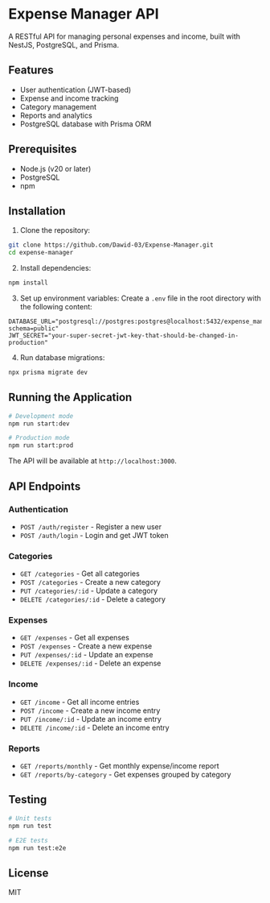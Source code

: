 # Expense Manager API

A RESTful API for managing personal expenses and income, built with NestJS, PostgreSQL, and Prisma.

## Features

- User authentication (JWT-based)
- Expense and income tracking
- Category management
- Reports and analytics
- PostgreSQL database with Prisma ORM

## Prerequisites

- Node.js (v20 or later)
- PostgreSQL
- npm

## Installation

1. Clone the repository:
```bash
git clone https://github.com/Dawid-03/Expense-Manager.git
cd expense-manager
```

2. Install dependencies:
```bash
npm install
```

3. Set up environment variables:
Create a `.env` file in the root directory with the following content:
```
DATABASE_URL="postgresql://postgres:postgres@localhost:5432/expense_manager?schema=public"
JWT_SECRET="your-super-secret-jwt-key-that-should-be-changed-in-production"
```

4. Run database migrations:
```bash
npx prisma migrate dev
```

## Running the Application

```bash
# Development mode
npm run start:dev

# Production mode
npm run start:prod
```

The API will be available at `http://localhost:3000`.

## API Endpoints

### Authentication
- `POST /auth/register` - Register a new user
- `POST /auth/login` - Login and get JWT token

### Categories
- `GET /categories` - Get all categories
- `POST /categories` - Create a new category
- `PUT /categories/:id` - Update a category
- `DELETE /categories/:id` - Delete a category

### Expenses
- `GET /expenses` - Get all expenses
- `POST /expenses` - Create a new expense
- `PUT /expenses/:id` - Update an expense
- `DELETE /expenses/:id` - Delete an expense

### Income
- `GET /income` - Get all income entries
- `POST /income` - Create a new income entry
- `PUT /income/:id` - Update an income entry
- `DELETE /income/:id` - Delete an income entry

### Reports
- `GET /reports/monthly` - Get monthly expense/income report
- `GET /reports/by-category` - Get expenses grouped by category

## Testing

```bash
# Unit tests
npm run test

# E2E tests
npm run test:e2e
```

## License

MIT 
